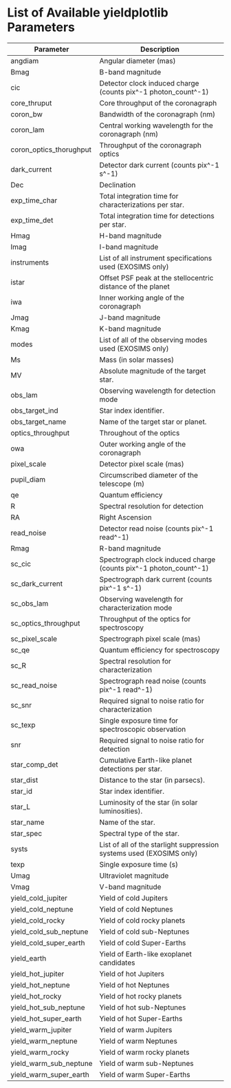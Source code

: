 # List of Available yieldplotlib Parameters

| Parameter               | Description                                                          |
|-------------------------|----------------------------------------------------------------------|
| angdiam                 | Angular diameter (mas)                                               |
| Bmag                    | B-band magnitude                                                     |
| cic                     | Detector clock induced charge (counts pix^-1 photon_count^-1)        |
| core_thruput            | Core throughput of the coronagraph                                   |
| coron_bw                | Bandwidth of the coronagraph (nm)                                    |
| coron_lam               | Central working wavelength for the coronagraph (nm)                  |
| coron_optics_thorughput | Throughput of the coronagraph optics                                 |
| dark_current            | Detector dark current (counts pix^-1 s^-1)                           |
| Dec                     | Declination                                                          |
| exp_time_char           | Total integration time for characterizations per star.               |
| exp_time_det            | Total integration time for detections per star.                      |
| Hmag                    | H-band magnitude                                                     |
| Imag                    | I-band magnitude                                                     |
| instruments             | List of all instrument specifications used (EXOSIMS only)            |
| istar                   | Offset PSF peak at the stellocentric distance of the planet          |
| iwa                     | Inner working angle of the coronagraph                               |
| Jmag                    | J-band magnitude                                                     |
| Kmag                    | K-band magnitude                                                     |
| modes                   | List of all of the observing modes used (EXOSIMS only)               |
| Ms                      | Mass (in solar masses)                                               |
| MV                      | Absolute magnitude of the target star.                               |
| obs_lam                 | Observing wavelength for detection mode                              |
| obs_target_ind          | Star index identifier.                                               |
| obs_target_name         | Name of the target star or planet.                                   |
| optics_throughput       | Throughout of the optics                                             |
| owa                     | Outer working angle of the coronagraph                               |
| pixel_scale             | Detector pixel scale (mas)                                           |
| pupil_diam              | Circumscribed diameter of the telescope (m)                          |
| qe                      | Quantum efficiency                                                   |
| R                       | Spectral resolution for detection                                    |
| RA                      | Right Ascension                                                      |
| read_noise              | Detector read noise (counts pix^-1 read^-1)                          |
| Rmag                    | R-band magnitude                                                     |
| sc_cic                  | Spectrograph clock induced charge (counts pix^-1 photon_count^-1)    |
| sc_dark_current         | Spectrograph dark current (counts pix^-1 s^-1)                       |
| sc_obs_lam              | Observing wavelength for characterization mode                       |
| sc_optics_throughput    | Throughput of the optics for spectroscopy                            |
| sc_pixel_scale          | Spectrograph pixel scale (mas)                                       |
| sc_qe                   | Quantum efficiency for spectroscopy                                  |
| sc_R                    | Spectral resolution for characterization                             |
| sc_read_noise           | Spectrograph read noise (counts pix^-1 read^-1)                      |
| sc_snr                  | Required signal to noise ratio for characterization                  |
| sc_texp                 | Single exposure time for spectroscopic observation                   |
| snr                     | Required signal to noise ratio for detection                         |
| star_comp_det           | Cumulative Earth-like planet detections per star.                    |
| star_dist               | Distance to the star (in parsecs).                                   |
| star_id                 | Star index identifier.                                               |
| star_L                  | Luminosity of the star (in solar luminosities).                      |
| star_name               | Name of the star.                                                    |
| star_spec               | Spectral type of the star.                                           |
| systs                   | List of all of the starlight suppression systems used (EXOSIMS only) |
| texp                    | Single exposure time (s)                                             |
| Umag                    | Ultraviolet magnitude                                                |
| Vmag                    | V-band magnitude                                                     |
| yield_cold_jupiter      | Yield of cold Jupiters                                               |
| yield_cold_neptune      | Yield of cold Neptunes                                               |
| yield_cold_rocky        | Yield of cold rocky planets                                          |
| yield_cold_sub_neptune  | Yield of cold sub-Neptunes                                           |
| yield_cold_super_earth  | Yield of cold Super-Earths                                           |
| yield_earth             | Yield of Earth-like exoplanet candidates                             |
| yield_hot_jupiter       | Yield of hot Jupiters                                                |
| yield_hot_neptune       | Yield of hot Neptunes                                                |
| yield_hot_rocky         | Yield of hot rocky planets                                           |
| yield_hot_sub_neptune   | Yield of hot sub-Neptunes                                            |
| yield_hot_super_earth   | Yield of hot Super-Earths                                            |
| yield_warm_jupiter      | Yield of warm Jupiters                                               |
| yield_warm_neptune      | Yield of warm Neptunes                                               |
| yield_warm_rocky        | Yield of warm rocky planets                                          |
| yield_warm_sub_neptune  | Yield of warm sub-Neptunes                                           |
| yield_warm_super_earth  | Yield of warm Super-Earths                                           |
